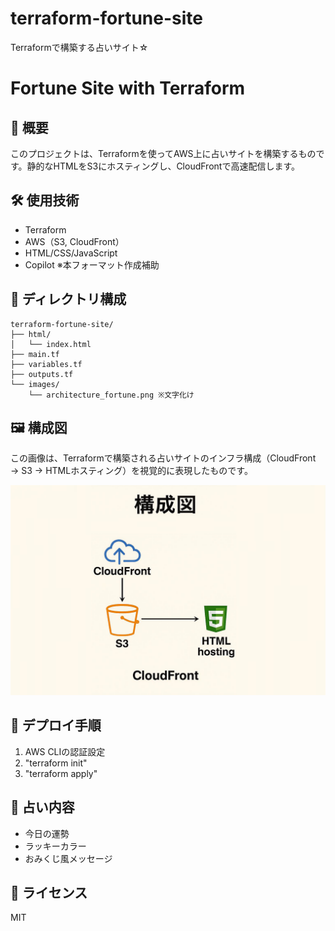 # terraform-fortune-site
Terraformで構築する占いサイト☆

# Fortune Site with Terraform

## 📌 概要
このプロジェクトは、Terraformを使ってAWS上に占いサイトを構築するものです。静的なHTMLをS3にホスティングし、CloudFrontで高速配信します。

## 🛠 使用技術
- Terraform
- AWS（S3, CloudFront）
- HTML/CSS/JavaScript
- Copilot ※本フォーマット作成補助

## 📁 ディレクトリ構成
```
terraform-fortune-site/
├── html/
│   └── index.html
├── main.tf
├── variables.tf
├── outputs.tf
└── images/
    └── architecture_fortune.png ※文字化け
```
## 🖼 構成図

この画像は、Terraformで構築される占いサイトのインフラ構成（CloudFront → S3 → HTMLホスティング）を視覚的に表現したものです。

![構成図](images/architecture_fortune.png)

## 🚀 デプロイ手順
1. AWS CLIの認証設定
2. "terraform init"
3. "terraform apply"

## 🔮 占い内容
- 今日の運勢
- ラッキーカラー
- おみくじ風メッセージ

## 📄 ライセンス
MIT
